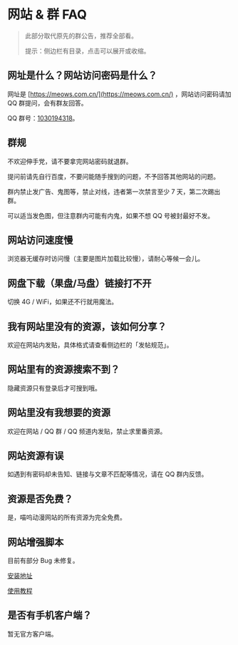 # 网站 & 群 FAQ

> 此部分取代原先的群公告，推荐全部看。
>
> 提示：侧边栏有目录，点击可以展开或收缩。

## 网址是什么？网站访问密码是什么？

网址是 [https://meows.com.cn/](https://meows.com.cn/) ，网站访问密码请加 QQ 群提问，会有群友回答。

QQ 群号：[1030194318](https://jq.qq.com/?_wv=1027&k=XMsIeX7U)。

## 群规

不欢迎伸手党，请不要拿完网站密码就退群。

提问前请先自行百度，不要问能随手搜到的问题，不予回答其他网站的问题。

群内禁止发广告、鬼图等，禁止对线，违者第一次禁言至少 7 天，第二次踢出群。

可以适当发色图，但注意群内可能有内鬼，如果不想 QQ 号被封最好不发。

## 网站访问速度慢

浏览器无缓存时访问慢（主要是图片加载比较慢），请耐心等候一会儿。

## 网盘下载（果盘/马盘）链接打不开

切换 4G / WiFi，如果还不行就用魔法。

## 我有网站里没有的资源，该如何分享？

欢迎在网站内发贴，具体格式请查看侧边栏的「发帖规范」。

## 网站里有的资源搜索不到？

隐藏资源只有登录后才可搜到哦。

## 网站里没有我想要的资源

欢迎在网站 / QQ 群 / QQ 频道内发贴，禁止求里番资源。

## 网站资源有误

如遇到有密码却未告知、链接与文章不匹配等情况，请在 QQ 群内反馈。

## 资源是否免费？

是，喵呜动漫网站的所有资源为完全免费。

## 网站增强脚本

目前有部分 Bug 未修复。

[安装地址](https://greasyfork.org/zh-CN/scripts/441860-%E5%96%B5%E5%91%9C%E7%AE%80%E6%98%93%E8%BE%85%E5%8A%A9)

[使用教程](https://meows.com.cn/?p=6592)

## 是否有手机客户端？

暂无官方客户端。

